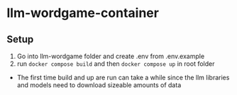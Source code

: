 # llm-wordgame-container

## Setup

1. Go into llm-wordgame folder and create .env from .env.example
2. run `docker compose build` and then `docker compose up` in root folder

- The first time build and up are run can take a while since the llm libraries and models need to download sizeable amounts of data
